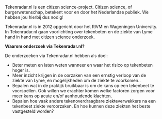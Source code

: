 Tekenradar.nl is een citizen science-project. Citizen science, of burgerwetenschap, betekent voor en door het Nederlandse publiek. We hebben jou hierbij dus nodig!

Tekenradar.nl is in 2012 opgericht door het RIVM en Wageningen University. In Tekenradar.nl gaan voorlichting over tekenbeten en de ziekte van Lyme hand in hand met citizen science onderzoek.

**Waarom onderzoek via Tekenradar.nl?**


De onderzoeken via Tekenradar.nl hebben als doel:
- Beter meten en laten weten wanneer en waar het risico op tekenbeten hoger is.
- Meer inzicht krijgen in de oorzaken van een ernstig verloop van de ziekte van Lyme, en mogelijkheden om de ziekte te voorkomen..
- Bepalen wat in de praktijk bruikbaar is om de kans op een tekenbeet te voorspellen. Ook willen we erachter komen welke factoren zorgen voor meer kans op acute en/of aanhoudende klachten.
- Bepalen hoe vaak andere tekenoverdraagbare ziekteverwekkers na een tekenbeet ziekte veroorzaken. En hoe kunnen deze ziekten het beste vastgesteld worden?
